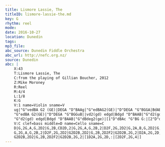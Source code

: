 ```yaml
---
title: Lismore Lassie, The
titleID: lismore-lassie-the.md
key: G
rhythm: reel
mode:
date: 2016-10-27
location: Dunedin
tags:
mp3_file:
abc_source: Dunedin Fiddle Orchestra
abc_url: http://nefc.org.nz/
source: Dunedin
abc: |
    X:43
    T:Lismore Lassie, The
    C:from the playing of Gillian Boucher, 2012
    Z:Mike Moroney
    R:Reel
    M:4/4
    L:1/8
    K:G
    V:1 name=Violin sname=V
    ug|"G"vedBA G2 (GE)|DEGA "D"BAAg|"G"edBAG2(GE)|"D"DEGA "G"BGGA|BdAB G2(GE)|DEGA "D"BAAg|
    "G"edBA G2(GE)|"D"DEGA "G"BGGuB||vd2(gd) edgd|Bdgd "D"BAAB|"G"d2(gd) edge|"D"dBAc "G"BGGB|
    "G"d2(gd) edgd|Bdgd "D"BAAB|"G"dBdeg2(ge)|[1"D"dBAc "G"BG G:|[2"D"dBAc "G"BG G2|]
    V:C clef=bass middle=D name=Cello sname=C
    D|G,2G,A,G,2D2|G,2B,CD2D,2|G,2G,A,G,2B,2|D2F,2G,2D2|G,2A,B,G,2D2|G,2B,CD2D,2|
    G,2G,A,G,2B,2|D2F,2G,2D2|G2D2B,2D2|G,2B,2D2F2|G2D2B,2G,2|D2A,2G,2D,2|
    G2D2B,2D2|G,2B,2D2F2|G2D2B,2G,2|[1D2A,2G,2D,:|[2D2F,2G,4|]
---
```

